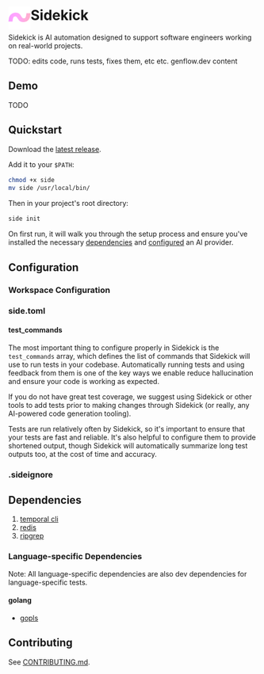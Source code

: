 
<h1>
  <img src="frontend/public/android-chrome-512x512.png" alt="Sidekick Logo" height="45" align="left">
  Sidekick
</h1>


Sidekick is AI automation designed to support software engineers working on
real-world projects.

TODO: edits code, runs tests, fixes them, etc etc. genflow.dev content

## Demo

TODO

## Quickstart

Download the [latest release](https://github.com/org-sidedev/sidekick/releases).

Add it to your `$PATH`:

```sh
chmod +x side
mv side /usr/local/bin/
```

Then in your project's root directory:

```sh
side init
```

On first run, it will walk you through the setup process and ensure you've
installed the necessary [dependencies](#dependencies) and
[configured](#configuration) an AI provider.

## Configuration

### Workspace Configuration

### side.toml

#### test_commands

The most important thing to configure properly in Sidekick is the
`test_commands` array, which defines the list of commands that Sidekick will use
to run tests in your codebase. Automatically running tests and using feedback
from them is one of the key ways we enable reduce hallucination and ensure your
code is working as expected.

If you do not have great test coverage, we suggest using Sidekick or other tools
to add tests prior to making changes through Sidekick (or really, any AI-powered
code generation tooling).

Tests are run relatively often by Sidekick, so it's important to ensure that
your tests are fast and reliable. It's also helpful to configure them to provide
shortened output, though Sidekick will automatically summarize long test outputs
too, at the cost of time and accuracy.

<!-- TODO /gen document check_commands, autofix_commands, mission etc -->

### .sideignore

<!-- TODO /gen how and when to use the .sideignore file -->

## Dependencies 

1. [temporal cli](https://docs.temporal.io/cli#installation)
2. [redis](https://redis.io/docs/install/install-redis/)
3. [ripgrep](https://github.com/BurntSushi/ripgrep?tab=readme-ov-file#installation)

<!-- TODO /gen-->

### Language-specific Dependencies

Note: All language-specific dependencies are also dev dependencies for language-specific tests.

#### golang

- [gopls](https://github.com/golang/tools/blob/master/gopls/README.md#installation)

## Contributing

See [CONTRIBUTING.md](CONTRIBUTING.md).
